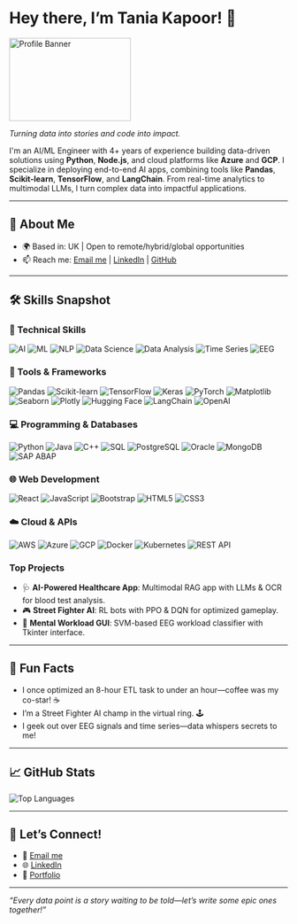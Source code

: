 # Hey there, I’m Tania Kapoor! 👋

<img src="https://github.com/taniakapoor98/taniakapoor98/blob/main/github_gif.gif" alt="Profile Banner" width="220" height="150" />

*Turning data into stories and code into impact.*

I'm an AI/ML Engineer with 4+ years of experience building data-driven solutions using **Python**, **Node.js**, and cloud platforms like **Azure** and **GCP**. I specialize in deploying end-to-end AI apps, combining tools like **Pandas**, **Scikit-learn**, **TensorFlow**, and **LangChain**. From real-time analytics to multimodal LLMs, I turn complex data into impactful applications.

---

## 🚀 About Me
- 🌍 Based in: UK | Open to remote/hybrid/global opportunities  
- 📫 Reach me: [Email me](mailto:kapoortania0@gmail.com) | [LinkedIn](https://www.linkedin.com/in/tania-kapoor-0450b0188/) | [GitHub](https://github.com/taniakapoor98)

---

## 🛠️ Skills Snapshot

### 🔧 Technical Skills
![AI](https://img.shields.io/badge/Artificial%20Intelligence-FF6F61?style=flat&logo=robot&logoColor=white) ![ML](https://img.shields.io/badge/Machine%20Learning-FF6F61?style=flat&logo=machine-learning&logoColor=white) ![NLP](https://img.shields.io/badge/NLP-FF6F61?style=flat&logo=nlp&logoColor=white) ![Data Science](https://img.shields.io/badge/Data%20Science-FF6F61?style=flat&logo=datascience&logoColor=white) ![Data Analysis](https://img.shields.io/badge/Data%20Analysis-FF6F61?style=flat&logo=chart-line&logoColor=white) ![Time Series](https://img.shields.io/badge/Time%20Series-FF6F61?style=flat&logo=clock&logoColor=white) ![EEG](https://img.shields.io/badge/EEG%20Processing-FF6F61?style=flat&logo=brain&logoColor=white)

### 🧰 Tools & Frameworks
![Pandas](https://img.shields.io/badge/Pandas-150458?style=flat&logo=pandas&logoColor=white) ![Scikit-learn](https://img.shields.io/badge/Scikit--learn-F7931E?style=flat&logo=scikit-learn&logoColor=white) ![TensorFlow](https://img.shields.io/badge/TensorFlow-FF6F00?style=flat&logo=tensorflow&logoColor=white) ![Keras](https://img.shields.io/badge/Keras-D00000?style=flat&logo=keras&logoColor=white) ![PyTorch](https://img.shields.io/badge/PyTorch-EE4C2C?style=flat&logo=pytorch&logoColor=white) ![Matplotlib](https://img.shields.io/badge/Matplotlib-11557C?style=flat&logo=matplotlib&logoColor=white) ![Seaborn](https://img.shields.io/badge/Seaborn-1F77B4?style=flat&logo=seaborn&logoColor=white) ![Plotly](https://img.shields.io/badge/Plotly-3F4F75?style=flat&logo=plotly&logoColor=white) ![Hugging Face](https://img.shields.io/badge/Hugging%20Face-FD8D3C?style=flat&logo=huggingface&logoColor=white) ![LangChain](https://img.shields.io/badge/LangChain-1C3C3C?style=flat&logo=langchain&logoColor=white) ![OpenAI](https://img.shields.io/badge/OpenAI-412991?style=flat&logo=openai&logoColor=white)

### 💻 Programming & Databases
![Python](https://img.shields.io/badge/Python-3776AB?style=flat&logo=python&logoColor=white) ![Java](https://img.shields.io/badge/Java-007396?style=flat&logo=java&logoColor=white) ![C++](https://img.shields.io/badge/C++-00599C?style=flat&logo=c%2B%2B&logoColor=white) ![SQL](https://img.shields.io/badge/SQL-4479A1?style=flat&logo=sql&logoColor=white) ![PostgreSQL](https://img.shields.io/badge/PostgreSQL-4169E1?style=flat&logo=postgresql&logoColor=white) ![Oracle](https://img.shields.io/badge/Oracle-F80000?style=flat&logo=oracle&logoColor=white) ![MongoDB](https://img.shields.io/badge/MongoDB-47A248?style=flat&logo=mongodb&logoColor=white) ![SAP ABAP](https://img.shields.io/badge/SAP%20ABAP-0FAAFF?style=flat&logo=sap&logoColor=white)

### 🌐 Web Development
![React](https://img.shields.io/badge/React-61DAFB?style=flat&logo=react&logoColor=black) ![JavaScript](https://img.shields.io/badge/JavaScript-F7DF1E?style=flat&logo=javascript&logoColor=black) ![Bootstrap](https://img.shields.io/badge/Bootstrap-7952B3?style=flat&logo=bootstrap&logoColor=white) ![HTML5](https://img.shields.io/badge/HTML5-E34F26?style=flat&logo=html5&logoColor=white) ![CSS3](https://img.shields.io/badge/CSS3-1572B6?style=flat&logo=css3&logoColor=white)

### ☁️ Cloud & APIs
![AWS](https://img.shields.io/badge/AWS-FF9900?style=flat&logo=amazon-aws&logoColor=white)
![Azure](https://img.shields.io/badge/Azure-0078D4?style=flat&logo=microsoft-azure&logoColor=white)
![GCP](https://img.shields.io/badge/GCP-4285F4?style=flat&logo=google-cloud&logoColor=white)
![Docker](https://img.shields.io/badge/Docker-2496ED?style=flat&logo=docker&logoColor=white)
![Kubernetes](https://img.shields.io/badge/Kubernetes-326CE5?style=flat&logo=kubernetes&logoColor=white)
![REST API](https://img.shields.io/badge/REST%20API-005571?style=flat&logo=rest&logoColor=white)


### Top Projects
- 🩺 **AI-Powered Healthcare App**: Multimodal RAG app with LLMs & OCR for blood test analysis.  
- 🎮 **Street Fighter AI**: RL bots with PPO & DQN for optimized gameplay.  
- 🧠 **Mental Workload GUI**: SVM-based EEG workload classifier with Tkinter interface.

---

## 🌟 Fun Facts
- I once optimized an 8-hour ETL task to under an hour—coffee was my co-star! ☕  
- I’m a Street Fighter AI champ in the virtual ring. 🕹️  
- I geek out over EEG signals and time series—data whispers secrets to me!  

---

## 📈 GitHub Stats
![Top Languages](https://github-readme-stats.vercel.app/api/top-langs/?username=taniakapoor98&layout=compact&theme=radical)

---

## 🤝 Let’s Connect!
- 📧 [Email me](mailto:kapoortania0@gmail.com)  
- 🌐 [LinkedIn](https://www.linkedin.com/in/tania-kapoor-0450b0188)
- 🌟 [Portfolio](https://taniakapoor98.github.io/)

---

*“Every data point is a story waiting to be told—let’s write some epic ones together!”*
